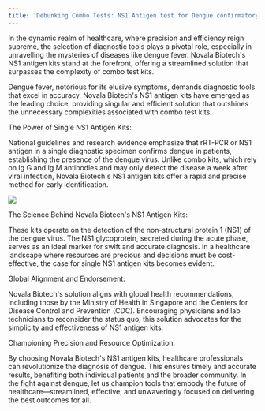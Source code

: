 ```yaml
---
title: 'Debunking Combo Tests: NS1 Antigen test for Dengue confirmatory test'
---
```



In the dynamic realm of
healthcare, where precision and efficiency reign supreme, the selection of diagnostic tools plays a pivotal role, especially in unravelling the mysteries of diseases like dengue fever. Novala Biotech's NS1 antigen kits stand at the forefront, offering a streamlined solution that surpasses the complexity of combo test kits.

Dengue fever, notorious for its elusive symptoms, demands diagnostic tools that excel in accuracy. Novala Biotech's NS1 antigen kits have emerged as the leading choice, providing  singular and efficient solution that outshines the unnecessary complexities associated with combo test kits.

The Power of Single NS1 Antigen Kits:

National guidelines and research evidence emphasize that rRT-PCR or NS1 antigen in a single diagnostic specimen confirms dengue in patients, establishing the presence of the dengue virus. Unlike combo kits, which rely on Ig G and Ig M antibodies and may only detect the disease a week after viral infection, Novala Biotech's NS1 antigen kits offer a rapid and precise method for early identification.

![](/img/385540788_328171246486329_4959220232572398234_n.png)

The Science Behind Novala Biotech's NS1 Antigen Kits:

These kits operate on the detection of the non-structural protein 1 (NS1) of the dengue virus. The NS1
glycoprotein, secreted during the acute phase, serves as an ideal marker for swift and accurate diagnosis. In a healthcare landscape where resources are precious and decisions must be cost-effective, the case for single NS1 antigen kits becomes evident.

Global Alignment and Endorsement:

Novala Biotech's solution aligns with global health recommendations, including those by the Ministry of Health
in Singapore and the Centers for Disease Control and Prevention (CDC). Encouraging physicians and lab technicians to reconsider the status quo, this solution advocates for the simplicity and effectiveness of NS1 antigen kits.

Championing Precision and Resource Optimization:

By choosing Novala Biotech's NS1 antigen kits, healthcare professionals can revolutionize the diagnosis of
dengue. This ensures timely and accurate results, benefiting both individual patients and the broader community. In the fight against dengue, let us champion tools that embody the future of healthcare—streamlined, effective, and unwaveringly focused on delivering the best outcomes for all.

 
